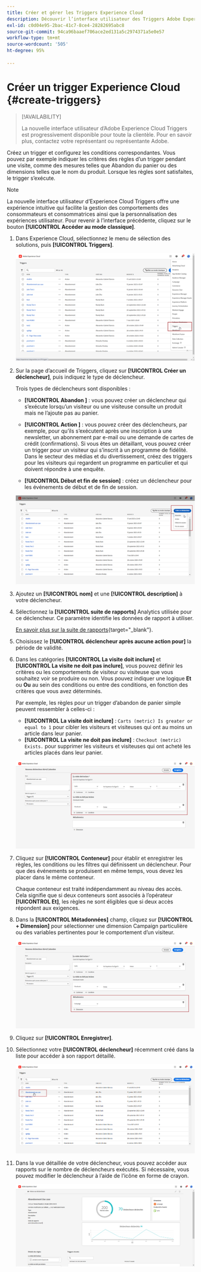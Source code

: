 ```yaml
---
title: Créer et gérer les Triggers Experience Cloud
description: Découvrir l’interface utilisateur des Triggers Adobe Experience Cloud
exl-id: c0d04e95-2bac-41c7-8ce4-28282695abc8
source-git-commit: 94ca96baaef706ace2ed131a5c2974371a5e0e57
workflow-type: tm+mt
source-wordcount: '505'
ht-degree: 95%

---
```


# Créer un trigger Experience Cloud {#create-triggers}

>[!AVAILABILITY]
>
>La nouvelle interface utilisateur d’Adobe Experience Cloud Triggers est progressivement disponible pour toute la clientèle. Pour en savoir plus, contactez votre représentant ou représentante Adobe.

Créez un trigger et configurez les conditions correspondantes. Vous pouvez par exemple indiquer les critères des règles d’un trigger pendant une visite, comme des mesures telles que Abandon du panier ou des dimensions telles que le nom du produit. Lorsque les règles sont satisfaites, le trigger s’exécute.

>[!NOTE]
>
> La nouvelle interface utilisateur d’Experience Cloud Triggers offre une expérience intuitive qui facilite la gestion des comportements des consommateurs et consommatrices ainsi que la personnalisation des expériences utilisateur. Pour revenir à l’interface précédente, cliquez sur le bouton **[!UICONTROL Accéder au mode classique]**.

1. Dans Experience Cloud, sélectionnez le menu de sélection des solutions, puis **[!UICONTROL Triggers]**.

   ![](assets/triggers_7.png)

1. Sur la page d’accueil de Triggers, cliquez sur **[!UICONTROL Créer un déclencheur]**, puis indiquez le type de déclencheur.

   Trois types de déclencheurs sont disponibles :

   * **[!UICONTROL Abandon ]** : vous pouvez créer un déclencheur qui s’exécute lorsqu’un visiteur ou une visiteuse consulte un produit mais ne l’ajoute pas au panier.

   * **[!UICONTROL Action ]** : vous pouvez créer des déclencheurs, par exemple, pour qu’ils s’exécutent après une inscription à une newsletter, un abonnement par e-mail ou une demande de cartes de crédit (confirmations). Si vous êtes un détaillant, vous pouvez créer un trigger pour un visiteur qui s’inscrit à un programme de fidélité. Dans le secteur des médias et du divertissement, créez des triggers pour les visiteurs qui regardent un programme en particulier et qui doivent répondre à une enquête.

   * **[!UICONTROL Début et fin de session]** : créez un déclencheur pour les événements de début et de fin de session.

   ![](assets/triggers_1.png)

1. Ajoutez un **[!UICONTROL nom]** et une **[!UICONTROL description]** à votre déclencheur.

1. Sélectionnez la **[!UICONTROL suite de rapports]** Analytics utilisée pour ce déclencheur. Ce paramètre identifie les données de rapport à utiliser.

   [En savoir plus sur la suite de rapports](https://experienceleague.adobe.com/docs/analytics/admin/admin-tools/manage-report-suites/c-new-report-suite/t-create-a-report-suite.html?lang=fr){target="_blank"}.

1. Choisissez le **[!UICONTROL déclencheur après aucune action pour]** la période de validité.

1. Dans les catégories **[!UICONTROL La visite doit inclure]** et **[!UICONTROL La visite ne doit pas inclure]**, vous pouvez définir les critères ou les comportements de visiteur ou visiteuse que vous souhaitez voir se produire ou non. Vous pouvez indiquer une logique **Et** ou **Ou** au sein des conditions ou entre des conditions, en fonction des critères que vous avez déterminés.

   Par exemple, les règles pour un trigger d’abandon de panier simple peuvent ressembler à celles-ci :

   * **[!UICONTROL La visite doit inclure]** : `Carts (metric) Is greater or equal to 1` pour cibler les visiteurs et visiteuses qui ont au moins un article dans leur panier.
   * **[!UICONTROL La visite ne doit pas inclure]** : `Checkout (metric) Exists.` pour supprimer les visiteurs et visiteuses qui ont acheté les articles placés dans leur panier.

   ![](assets/triggers_2.png)

1. Cliquez sur **[!UICONTROL Conteneur]** pour établir et enregistrer les règles, les conditions ou les filtres qui définissent un déclencheur. Pour que des événements se produisent en même temps, vous devez les placer dans le même conteneur.

   Chaque conteneur est traité indépendamment au niveau des accès. Cela signifie que si deux conteneurs sont associés à l’opérateur **[!UICONTROL Et]**, les règles ne sont éligibles que si deux accès répondent aux exigences.

1. Dans la **[!UICONTROL Métadonnées]** champ, cliquez sur **[!UICONTROL + Dimension]** pour sélectionner une dimension Campaign particulière ou des variables pertinentes pour le comportement d’un visiteur.

   ![](assets/triggers_3.png)

1. Cliquez sur **[!UICONTROL Enregistrer]**.

1. Sélectionnez votre **[!UICONTROL déclencheur]** récemment créé dans la liste pour accéder à son rapport détaillé.

   ![](assets/triggers_4.png)

1. Dans la vue détaillée de votre déclencheur, vous pouvez accéder aux rapports sur le nombre de déclencheurs exécutés. Si nécessaire, vous pouvez modifier le déclencheur à l’aide de l’icône en forme de crayon.

   ![](assets/triggers_5.png)
